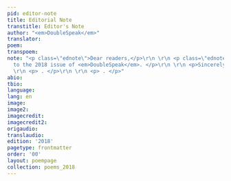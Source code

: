 ```yaml
---
pid: editor-note
title: Editorial Note
transtitle: Editor's Note
author: "<em>DoubleSpeak</em>"
translator:
poem:
transpoem:
note: "<p class=\"ednote\">Dear readers,</p>\r\n \r\n <p class=\"ednote\">Welcome
  to the 2018 issue of <em>DoubleSpeak</em>. </p>\r\n \r\n <p>Sincerely,<br><em>DoubleSpeak</em></p>\r\n
  \r\n <p> . </p>\r\n \r\n <p> . </p>"
abio:
tbio:
language:
lang: en
image:
image2:
imagecredit:
imagecredit2:
origaudio:
translaudio:
edition: '2018'
pagetype: frontmatter
order: '00'
layout: poempage
collection: poems_2018
---
```

